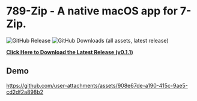 # 789-Zip - A native macOS app for 7-Zip.

![GitHub Release](https://img.shields.io/github/v/release/AkshayKalose/789-Zip)
![GitHub Downloads (all assets, latest release)](https://img.shields.io/github/downloads-pre/AkshayKalose/789-Zip/latest/total)

[**Click Here to Download the Latest Release (v0.1.1)**](https://github.com/AkshayKalose/789-Zip/releases/download/v0.1.1/789-Zip_v0.1.1.dmg)

## Demo
https://github.com/user-attachments/assets/908e67de-a190-415c-9ae5-cd2df2a898b2
